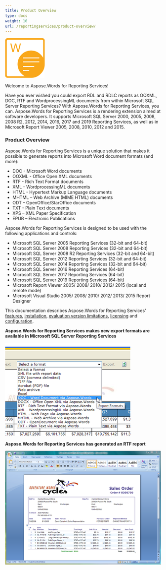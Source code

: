 ```yaml
---
title: Product Overview
type: docs
weight: 10
url: /reportingservices/product-overview/
---
```



![todo:image_alt_text](product-overview_1)

Welcome to Aspose.Words for Reporting Services!

Have you ever wished you could export RDL and RDLC reports as OOXML, DOC, RTF and WordprocessingML documents from within Microsoft SQL Server Reporting Services? With Aspose.Words for Reporting Services, you can. Aspose.Words for Reporting Services is a rendering extension aimed at software developers. It supports Microsoft SQL Server 2000, 2005, 2008, 2008 R2, 2012, 2014, 2016, 2017 and 2019 Reporting Services, as well as in Microsoft Report Viewer 2005, 2008, 2010, 2012 and 2015.

### **Product Overview**

Aspose.Words for Reporting Services is a unique solution that makes it possible to generate reports into Microsoft Word document formats (and more):

- DOC - Microsoft Word documents
- OOXML - Office Open XML documents
- RTF - Rich Text Format documents
- XML - WordprocessingML documents
- HTML - Hypertext Markup Language documents
- MHTML – Web Archive (MIME HTML) documents
- ODT – OpenOffice/StarOffice documents
- TXT - Plain Text documents
- XPS – XML Paper Specification
- EPUB – Electronic Publications

Aspose.Words for Reporting Services is designed to be used with the following applications and controls:

- Microsoft SQL Server 2005 Reporting Services (32-bit and 64-bit)
- Microsoft SQL Server 2008 Reporting Services (32-bit and 64-bit)
- Microsoft SQL Server 2008 R2 Reporting Services (32-bit and 64-bit)
- Microsoft SQL Server 2012 Reporting Services (32-bit and 64-bit)
- Microsoft SQL Server 2014 Reporting Services (32-bit and 64-bit)
- Microsoft SQL Server 2016 Reporting Services (64-bit)
- Microsoft SQL Server 2017 Reporting Services (64-bit)
- Microsoft SQL Server 2019 Reporting Services (64-bit)
- Microsoft Report Viewer 2005/ 2008/ 2010/ 2012/ 2015 (local and remote mode)
- Microsoft Visual Studio 2005/ 2008/ 2010/ 2012/ 2013/ 2015 Report Designer

This documentation describes Aspose.Words for Reporting Services' [features](/words/reportingservices/feature-tour/), [installation](/words/reportingservices/install-aspose-words-for-reporting-services/), [evaluation version limitations](/words/reportingservices/evaluation-version-limitations/), [licensing](/words/reportingservices/license-aspose-words-for-reporting-services/) and [configuration](/words/reportingservices/configure-aspose-words-for-reporting-services/).

**Aspose.Words for Reporting Services makes new export formats are available in Microsoft SQL Server Reporting Services**

**![todo:image_alt_text](product-overview_2.png)**

**Aspose.Words for Reporting Services has generated an RTF report** 

**![todo:image_alt_text](product-overview_3.png)**
